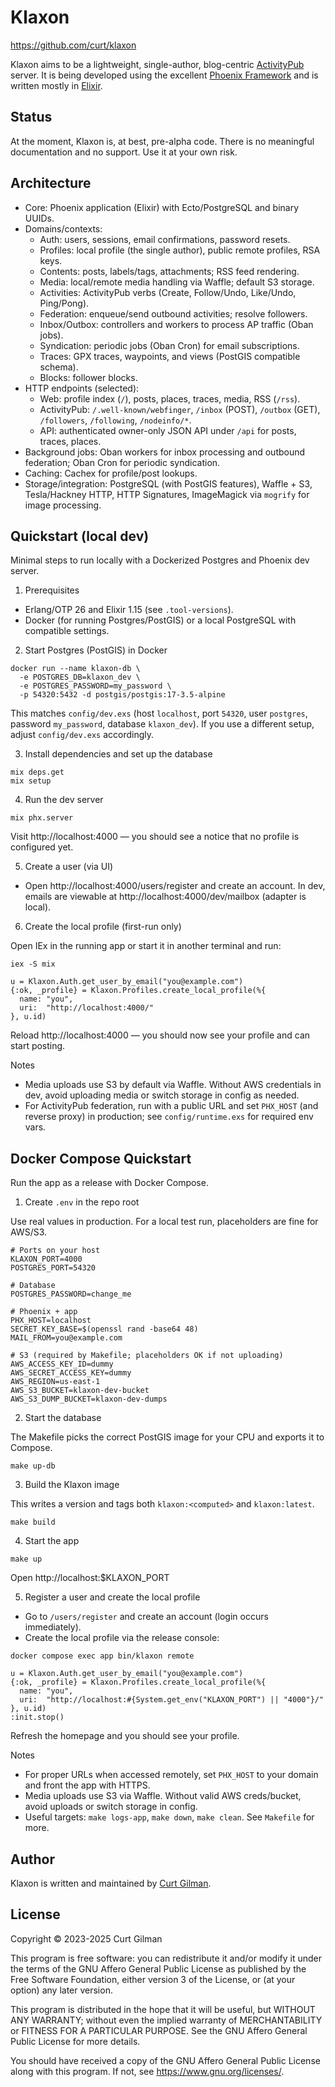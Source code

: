 # Klaxon

<https://github.com/curt/klaxon>

Klaxon aims to be a lightweight, single-author, blog-centric 
[ActivityPub](https://www.w3.org/TR/activitypub/) server. It is being developed 
using the excellent [Phoenix Framework](https://www.phoenixframework.org/) and 
is written mostly in [Elixir](https://elixir-lang.org/).

## Status

At the moment, Klaxon is, at best, pre-alpha code.
There is no meaningful documentation and no support.
Use it at your own risk.

## Architecture

- Core: Phoenix application (Elixir) with Ecto/PostgreSQL and binary UUIDs.
- Domains/contexts:
  - Auth: users, sessions, email confirmations, password resets.
  - Profiles: local profile (the single author), public remote profiles, RSA keys.
  - Contents: posts, labels/tags, attachments; RSS feed rendering.
  - Media: local/remote media handling via Waffle; default S3 storage.
  - Activities: ActivityPub verbs (Create, Follow/Undo, Like/Undo, Ping/Pong).
  - Federation: enqueue/send outbound activities; resolve followers.
  - Inbox/Outbox: controllers and workers to process AP traffic (Oban jobs).
  - Syndication: periodic jobs (Oban Cron) for email subscriptions.
  - Traces: GPX traces, waypoints, and views (PostGIS compatible schema).
  - Blocks: follower blocks.
- HTTP endpoints (selected):
  - Web: profile index (`/`), posts, places, traces, media, RSS (`/rss`).
  - ActivityPub: `/.well-known/webfinger`, `/inbox` (POST), `/outbox` (GET),
    `/followers`, `/following`, `/nodeinfo/*`.
  - API: authenticated owner-only JSON API under `/api` for posts, traces, places.
- Background jobs: Oban workers for inbox processing and outbound federation; Oban Cron
  for periodic syndication.
- Caching: Cachex for profile/post lookups.
- Storage/integration: PostgreSQL (with PostGIS features), Waffle + S3, Tesla/Hackney HTTP,
  HTTP Signatures, ImageMagick via `mogrify` for image processing.

## Quickstart (local dev)

Minimal steps to run locally with a Dockerized Postgres and Phoenix dev server.

1) Prerequisites

- Erlang/OTP 26 and Elixir 1.15 (see `.tool-versions`).
- Docker (for running Postgres/PostGIS) or a local PostgreSQL with compatible settings.

2) Start Postgres (PostGIS) in Docker

```
docker run --name klaxon-db \
  -e POSTGRES_DB=klaxon_dev \
  -e POSTGRES_PASSWORD=my_password \
  -p 54320:5432 -d postgis/postgis:17-3.5-alpine
```

This matches `config/dev.exs` (host `localhost`, port `54320`, user `postgres`,
password `my_password`, database `klaxon_dev`). If you use a different setup,
adjust `config/dev.exs` accordingly.

3) Install dependencies and set up the database

```
mix deps.get
mix setup
```

4) Run the dev server

```
mix phx.server
```

Visit http://localhost:4000 — you should see a notice that no profile is configured yet.

5) Create a user (via UI)

- Open http://localhost:4000/users/register and create an account. In dev, emails
  are viewable at http://localhost:4000/dev/mailbox (adapter is local).

6) Create the local profile (first-run only)

Open IEx in the running app or start it in another terminal and run:

```
iex -S mix

u = Klaxon.Auth.get_user_by_email("you@example.com")
{:ok, _profile} = Klaxon.Profiles.create_local_profile(%{
  name: "you",
  uri:  "http://localhost:4000/"
}, u.id)
```

Reload http://localhost:4000 — you should now see your profile and can start posting.

Notes

- Media uploads use S3 by default via Waffle. Without AWS credentials in dev,
  avoid uploading media or switch storage in config as needed.
- For ActivityPub federation, run with a public URL and set `PHX_HOST` (and reverse proxy)
  in production; see `config/runtime.exs` for required env vars.

## Docker Compose Quickstart

Run the app as a release with Docker Compose.

1) Create `.env` in the repo root

Use real values in production. For a local test run, placeholders are fine for AWS/S3.

```
# Ports on your host
KLAXON_PORT=4000
POSTGRES_PORT=54320

# Database
POSTGRES_PASSWORD=change_me

# Phoenix + app
PHX_HOST=localhost
SECRET_KEY_BASE=$(openssl rand -base64 48)
MAIL_FROM=you@example.com

# S3 (required by Makefile; placeholders OK if not uploading)
AWS_ACCESS_KEY_ID=dummy
AWS_SECRET_ACCESS_KEY=dummy
AWS_REGION=us-east-1
AWS_S3_BUCKET=klaxon-dev-bucket
AWS_S3_DUMP_BUCKET=klaxon-dev-dumps
```

2) Start the database

The Makefile picks the correct PostGIS image for your CPU and exports it to Compose.

```
make up-db
```

3) Build the Klaxon image

This writes a version and tags both `klaxon:<computed>` and `klaxon:latest`.

```
make build
```

4) Start the app

```
make up
```

Open http://localhost:$KLAXON_PORT

5) Register a user and create the local profile

- Go to `/users/register` and create an account (login occurs immediately).
- Create the local profile via the release console:

```
docker compose exec app bin/klaxon remote

u = Klaxon.Auth.get_user_by_email("you@example.com")
{:ok, _profile} = Klaxon.Profiles.create_local_profile(%{
  name: "you",
  uri:  "http://localhost:#{System.get_env("KLAXON_PORT") || "4000"}/"
}, u.id)
:init.stop()
```

Refresh the homepage and you should see your profile.

Notes

- For proper URLs when accessed remotely, set `PHX_HOST` to your domain and front the app with HTTPS.
- Media uploads use S3 via Waffle. Without valid AWS creds/bucket, avoid uploads or switch storage in config.
- Useful targets: `make logs-app`, `make down`, `make clean`. See `Makefile` for more.

## Author

Klaxon is written and maintained by [Curt Gilman](https://github.com/curt).

## License

Copyright &copy; 2023-2025 Curt Gilman

This program is free software: you can redistribute it and/or modify
it under the terms of the GNU Affero General Public License as published
by the Free Software Foundation, either version 3 of the License, or
(at your option) any later version.

This program is distributed in the hope that it will be useful,
but WITHOUT ANY WARRANTY; without even the implied warranty of
MERCHANTABILITY or FITNESS FOR A PARTICULAR PURPOSE.  See the
GNU Affero General Public License for more details.

You should have received a copy of the GNU Affero General Public License
along with this program.  If not, see <https://www.gnu.org/licenses/>.
